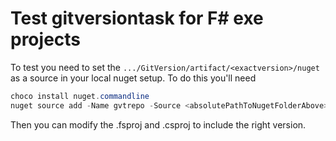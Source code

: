 # Test gitversiontask for F# exe projects

To test you need to set the `.../GitVersion/artifact/<exactversion>/nuget` as a source in your local nuget setup.
To do this you'll need

```powershell
choco install nuget.commandline
nuget source add -Name gvtrepo -Source <absolutePathToNugetFolderAbove>

```

Then you can modify the .fsproj and .csproj to include the right version.
